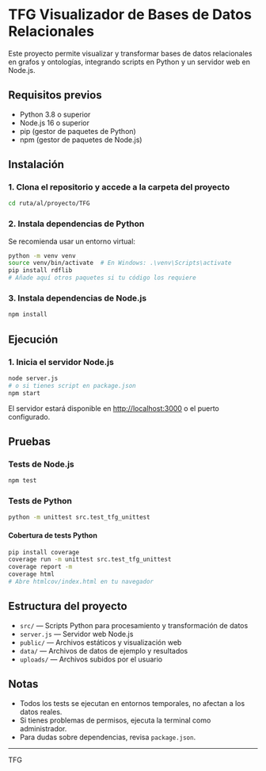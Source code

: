 # TFG Visualizador de Bases de Datos Relacionales

Este proyecto permite visualizar y transformar bases de datos relacionales en grafos y ontologías, integrando scripts en Python y un servidor web en Node.js.

## Requisitos previos

- Python 3.8 o superior
- Node.js 16 o superior
- pip (gestor de paquetes de Python)
- npm (gestor de paquetes de Node.js)

## Instalación

### 1. Clona el repositorio y accede a la carpeta del proyecto

```sh
cd ruta/al/proyecto/TFG
```

### 2. Instala dependencias de Python

Se recomienda usar un entorno virtual:

```sh
python -m venv venv
source venv/bin/activate  # En Windows: .\venv\Scripts\activate
pip install rdflib
# Añade aquí otros paquetes si tu código los requiere
```

### 3. Instala dependencias de Node.js

```sh
npm install
```

## Ejecución

### 1. Inicia el servidor Node.js

```sh
node server.js
# o si tienes script en package.json
npm start
```

El servidor estará disponible en [http://localhost:3000](http://localhost:3000) o el puerto configurado.

## Pruebas

### Tests de Node.js

```sh
npm test
```

### Tests de Python

```sh
python -m unittest src.test_tfg_unittest
```

#### Cobertura de tests Python

```sh
pip install coverage
coverage run -m unittest src.test_tfg_unittest
coverage report -m
coverage html
# Abre htmlcov/index.html en tu navegador
```

## Estructura del proyecto

- `src/` — Scripts Python para procesamiento y transformación de datos
- `server.js` — Servidor web Node.js
- `public/` — Archivos estáticos y visualización web
- `data/` — Archivos de datos de ejemplo y resultados
- `uploads/` — Archivos subidos por el usuario

## Notas

- Todos los tests se ejecutan en entornos temporales, no afectan a los datos reales.
- Si tienes problemas de permisos, ejecuta la terminal como administrador.
- Para dudas sobre dependencias, revisa `package.json`.

---
TFG